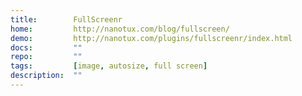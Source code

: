 ```yaml
---
title:        FullScreenr
home:         http://nanotux.com/blog/fullscreen/
demo:         http://nanotux.com/plugins/fullscreenr/index.html
docs:         ""
repo:         ""
tags:         [image, autosize, full screen]
description:  ""
---
```


